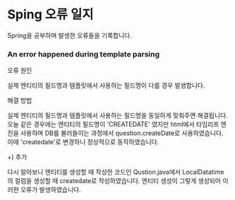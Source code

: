 # Sping 오류 일지
Spring을 공부하며 발생한 오류들을 기록합니다.

###  An error happened during template parsing
오류 원인 

실제 엔티티의 필드명과 템플릿에서 사용하는 필드명이 다를 경우 발생합니다.

해결 방법

실제 엔티티의 필드명과 템플릿에서 사용하는 필드명을 동일하게 맞춰주면 해결됩니다.
오늘 같은 경우에는 엔티티의 필드명이 'CREATEDATE' 였지만  html에서 타임리프 엔진을 사용하며 DB를 불러들이는 과정에서 question.createDate로 사용하였습니다. 이때 'createdate'로 변경하니 정상적으로 동작하였습니다.

+) 추가

다시 알아보니 엔티티를 생성할 때 작성한 코드인 Qustion.java에서 LocalDatatime의 컬럼을 생성할 때 createdate로 작성하였습니다. 엔티티 생성이 그렇게 생성되어 이러한 오류가 발생하였습니다. 

